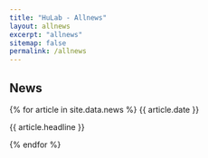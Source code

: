 ```yaml
---
title: "HuLab - Allnews"
layout: allnews
excerpt: "allnews"
sitemap: false
permalink: /allnews
---
```


## News

{% for article in site.data.news %}
{{ article.date }}
<p> {{ article.headline }} </p>
{% endfor %}
